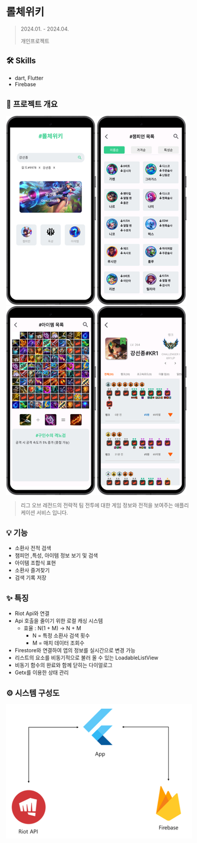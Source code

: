 # 롤체위키

> 2024.01. - 2024.04.
>
> 개인프로젝트

## 🛠 Skills

- dart, Flutter
- Firebase

## 🎲 프로젝트 개요

<img src="README.assets/Pixel 8 Pro Mockup Obsidian main.png" alt="Pixel 8 Pro Mockup Obsidian main" style="zoom: 50%;" />

<img src="README.assets/Pixel 8 Pro Mockup Obsidian.png" alt="Pixel 8 Pro Mockup Obsidian" style="zoom:50%;" />



<img src="README.assets/Pixel 8 Pro Mockup Obsidian items.png" alt="Pixel 8 Pro Mockup Obsidian items" style="zoom:50%;" />

<img src="README.assets/Pixel 8 Pro Mockup Obsidian match.png" alt="Pixel 8 Pro Mockup Obsidian match" style="zoom:50%;" />

> 리그 오브 레전드의 전략적 팀 전투에 대한 게임 정보와 전적을 보여주는 애플리케이션 서비스 입니다.



## 💡 기능

- 소환사 전적 검색
- 챔피언 ,특성, 아이템 정보 보기 및 검색
- 아이템 조합식 표현
- 소환사 즐겨찾기
- 검색 기록 저장



## ✨ 특징

- Riot Api와 연결
- Api 호출을 줄이기 위한 로컬 캐싱 시스템
  - 효율 : N(1 + M) → N + M
    - N = 특정 소환사 검색 횟수
    - M = 매치 데이터 조회수
- Firestore와 연결하여 앱의 정보를 실시간으로 변경 가능
- 리스트의 요소를 비동기적으로 불러 올 수 있는 LoadableListView
- 비동기 함수의 완료와 함께 닫히는 다이얼로그
- Getx를 이용한 상태 관리



## ⚙ 시스템 구성도

<img src="README.assets/asdsadasdasdsad.png" alt="asdsadasdasdsad" style="zoom:50%;" />
